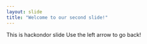 ```yaml
---
layout: slide
title: "Welcome to our second slide!"
---
```

This is hackondor slide
Use the left arrow to go back!